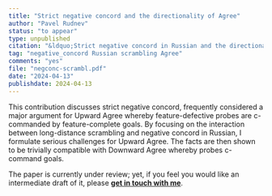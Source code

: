```yaml
---
title: "Strict negative concord and the directionality of Agree"
author: "Pavel Rudnev"
status: "to appear"
type: unpublished
citation: "&ldquo;Strict negative concord in Russian and the directionality of Agree.&rdquo; Accepted with minor revisions at <em>Syntax</em>. April 2024."
tag: "negative_concord Russian scrambling Agree"
comments: "yes"
file: "negconc-scrambl.pdf"
date: "2024-04-13"
publishdate: 2024-04-13
---
```


This contribution discusses strict negative concord, frequently considered a major argument for Upward Agree whereby feature-defective probes are c-commanded by feature-complete goals. By focusing on the interaction between long-distance scrambling and negative concord in Russian, I formulate serious challenges for Upward Agree. The facts are then shown to be trivially compatible with Downward Agree whereby probes c-command goals.

The paper is currently under review; yet, if you feel you would like an intermediate draft of it, please [**get in touch with me**](mailto:pasha.rudnev@gmail.com).
